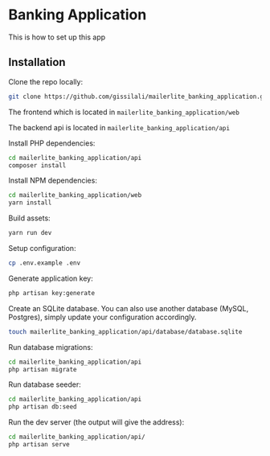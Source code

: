 # Banking Application

This is how to set up this app

## Installation

Clone the repo locally:

```sh
git clone https://github.com/gissilali/mailerlite_banking_application.git mailerlite_banking_application
```

The frontend which is located in ``mailerlite_banking_application/web``
 
The backend api is located in ``mailerlite_banking_application/api``

Install PHP dependencies:

```sh
cd mailerlite_banking_application/api
composer install
```

Install NPM dependencies:

```sh
cd mailerlite_banking_application/web
yarn install
```

Build assets:

```sh
yarn run dev
```

Setup configuration:

```sh
cp .env.example .env
```

Generate application key:

```sh
php artisan key:generate
```

Create an SQLite database. You can also use another database (MySQL, Postgres), simply update your configuration accordingly.

```sh
touch mailerlite_banking_application/api/database/database.sqlite
```

Run database migrations:

```sh
cd mailerlite_banking_application/api
php artisan migrate
```

Run database seeder:

```sh
cd mailerlite_banking_application/api
php artisan db:seed
```

Run the dev server (the output will give the address):

```sh
cd mailerlite_banking_application/api/
php artisan serve
```
